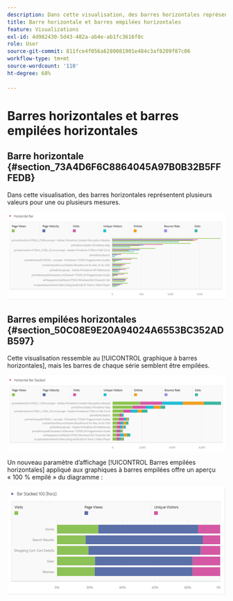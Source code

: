 ```yaml
---
description: Dans cette visualisation, des barres horizontales représentent plusieurs valeurs pour une ou plusieurs mesures.
title: Barre horizontale et barres empilées horizontales
feature: Visualizations
exl-id: 4d982430-5d43-482a-ab4e-ab1fc3616f0c
role: User
source-git-commit: 811fce4f056a6280081901e484c3af8209f87c06
workflow-type: tm+mt
source-wordcount: '110'
ht-degree: 68%

---
```


# Barres horizontales et barres empilées horizontales

## Barre horizontale {#section_73A4D6F6C8864045A97B0B32B5FFFEDB}

Dans cette visualisation, des barres horizontales représentent plusieurs valeurs pour une ou plusieurs mesures.

![Barre horizontale présentant les mesures, notamment Pages vues, Vitesse de la page, Visites, Entrées et Sorties.](assets/horizontal_bar.png)

## Barres empilées horizontales  {#section_50C08E9E20A94024A6553BC352ADB597}

Cette visualisation ressemble au [!UICONTROL graphique à barres horizontales], mais les barres de chaque série semblent être empilées.

![Barre horizontale empilée affichant Pages vues, Visites, Entrées et Sorties.](assets/horizontal-bar-stacked.png)

Un nouveau paramètre d’affichage [!UICONTROL Barres empilées horizontales] appliqué aux graphiques à barres empilées offre un aperçu « 100 % empilé » du diagramme :

![Barre horizontale empilée à 100 % affichant Visites, Pages vues et Visiteurs uniques.](assets/horizstacked100.png)
